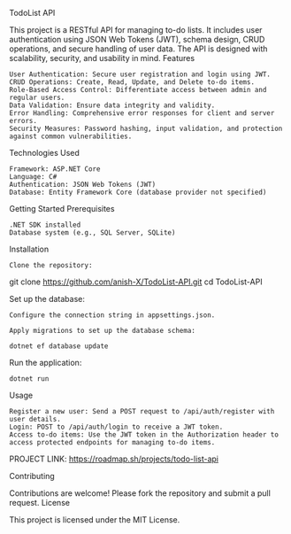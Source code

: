 TodoList API

This project is a RESTful API for managing to-do lists. It includes user authentication using JSON Web Tokens (JWT), schema design, CRUD operations, and secure handling of user data. The API is designed with scalability, security, and usability in mind.
Features

    User Authentication: Secure user registration and login using JWT.
    CRUD Operations: Create, Read, Update, and Delete to-do items.
    Role-Based Access Control: Differentiate access between admin and regular users.
    Data Validation: Ensure data integrity and validity.
    Error Handling: Comprehensive error responses for client and server errors.
    Security Measures: Password hashing, input validation, and protection against common vulnerabilities.

Technologies Used

    Framework: ASP.NET Core
    Language: C#
    Authentication: JSON Web Tokens (JWT)
    Database: Entity Framework Core (database provider not specified)

Getting Started
Prerequisites

    .NET SDK installed
    Database system (e.g., SQL Server, SQLite)

Installation

    Clone the repository:

git clone https://github.com/anish-X/TodoList-API.git
cd TodoList-API

Set up the database:

    Configure the connection string in appsettings.json.

    Apply migrations to set up the database schema:

    dotnet ef database update

Run the application:

    dotnet run

Usage

    Register a new user: Send a POST request to /api/auth/register with user details.
    Login: POST to /api/auth/login to receive a JWT token.
    Access to-do items: Use the JWT token in the Authorization header to access protected endpoints for managing to-do items.
    
PROJECT LINK: https://roadmap.sh/projects/todo-list-api

Contributing

Contributions are welcome! Please fork the repository and submit a pull request.
License

This project is licensed under the MIT License.
